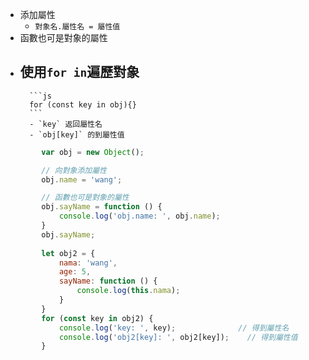 - 添加屬性
	- `對象名.屬性名 = 屬性值`
- 函數也可是對象的屬性
- 使用`for in`遍歷對象
	- 
		```js
		for (const key in obj){}
		```
		- `key` 返回屬性名
		- `obj[key]` 的到屬性值

```js
        var obj = new Object();

        // 向對象添加屬性
        obj.name = 'wang';

        // 函數也可是對象的屬性
        obj.sayName = function () {
            console.log('obj.name: ', obj.name);            
        }
        obj.sayName;
        
        let obj2 = {
            nama: 'wang',
            age: 5,
            sayName: function () {
                console.log(this.nama);
            }
        }
        for (const key in obj2) {
            console.log('key: ', key);              // 得到屬性名
            console.log('obj2[key]: ', obj2[key]);    // 得到屬性值
        }
```